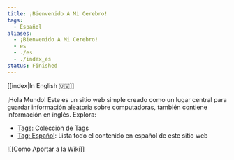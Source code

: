 ```yaml
---
title: ¡Bienvenido A Mi Cerebro!
tags:
  - Español
aliases:
  - ¡Bienvenido A Mi Cerebro!
  - es
  - ./es
  - ./index_es
status: Finished
---
```

[[index|In English 🇺🇸]]

¡Hola Mundo!
Este es un sitio web simple creado como un lugar central para guardar información aleatoria sobre computadoras, también contiene información en inglés.
Explora:
- [Tags](https://brain.kevin.net.ar/tags/): Colección de Tags
- [Tag: Español](https://brain.kevin.net.ar/tags/Español): Lista todo el contenido en español de este sitio web

![[Como Aportar a la Wiki]]